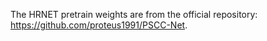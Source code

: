 The HRNET pretrain weights are from the official repository: https://github.com/proteus1991/PSCC-Net.